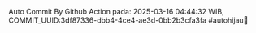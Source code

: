 Auto Commit By Github Action pada: 2025-03-16 04:44:32 WIB, COMMIT_UUID:3df87336-dbb4-4ce4-ae3d-0bb2b3cfa3fa #autohijau🗿
